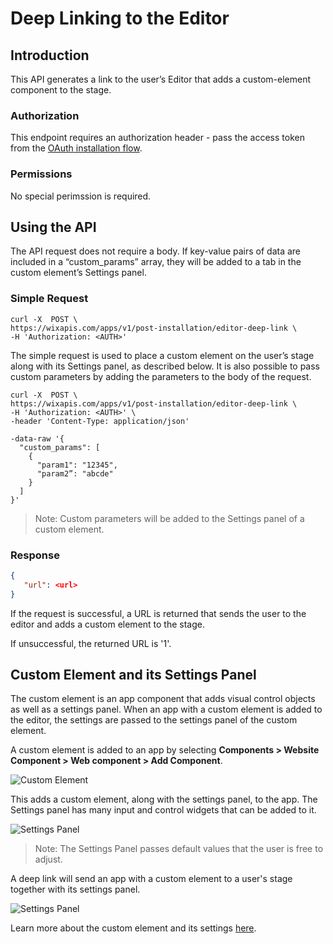 # Deep Linking to the Editor

## Introduction

This API generates a link to the user’s Editor that adds a custom-element component to the stage.

### Authorization

This endpoint requires an authorization header - pass the access token from the [OAuth installation flow](https://dev.wix.com/api/rest/getting-started/authentication).

### Permissions

No special perimssion is required.

## Using the API

The API request does not require a body. If key-value pairs of data are included in a “custom_params” array, they will be added to a tab in the custom element’s Settings panel.

### Simple Request

```curl
curl -X  POST \
https://wixapis.com/apps/v1/post-installation/editor-deep-link \
-H 'Authorization: <AUTH>'
```

The simple request is used to place a custom element on the user’s stage along with its Settings panel, as described below. It is also possible to pass custom parameters by adding the parameters to the body of the request.

```curl
curl -X  POST \
https://wixapis.com/apps/v1/post-installation/editor-deep-link \
-H 'Authorization: <AUTH>' \
-header 'Content-Type: application/json' 

-data-raw '{
  "custom_params": [
    {
      "param1": "12345",
      "param2”: "abcde"
    }
  ]
}'
```

> Note:
> Custom parameters will be added to the Settings panel of a custom element.


### Response

```json
{
   "url": <url>
}
```

If the request is successful, a URL is returned that sends the user to the editor and adds a custom element to the stage.

If unsuccessful, the returned URL is '1'.

## Custom Element and its Settings Panel

The custom element is an app component that adds visual control objects as well as a settings panel. When an app with a custom element  is added to the editor, the settings are passed to the settings panel of the custom element.

A custom element is added to an app by selecting **Components > Website Component > Web component > Add Component**.

![Custom Element](./../choose-custom-element.png)

This adds a custom element, along with the settings panel, to the app. The Settings panel has many input and control widgets that can be added to it.

![Settings Panel](./../custom-settings-panel.png)

> Note:
> The Settings Panel passes default values that the user is free to adjust.

A deep link will send an app with a custom element to a user's stage together with its settings panel.

![Settings Panel](./../custom-element-on-stage.png)

Learn more about the custom element and its settings [here](https://devforum.wix.com/kb/en/article/create-a-custom-element).

